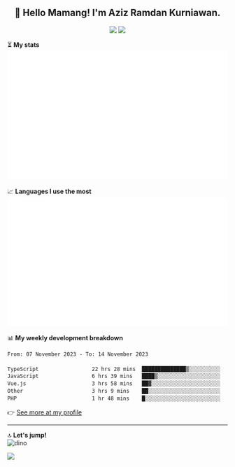 <h2 align="center">👋 Hello Mamang! I'm Aziz Ramdan Kurniawan.</h2>  
<p align="center">
  <img src="https://komarev.com/ghpvc/?username=azizramdan">
  <img src="https://wakatime.com/badge/user/90056fa0-4c31-4eca-954e-2a3ac05896f9.svg">
</p>
    
⏳ **My stats**  
![](https://raw.githubusercontent.com/azizramdan/github-stats/master/generated/overview.svg#gh-dark-mode-only)

📈 **Languages I use the most**  
![](https://raw.githubusercontent.com/azizramdan/github-stats/master/generated/languages.svg#gh-dark-mode-only)

📊 **My weekly development breakdown**
<!--START_SECTION:waka-->

```txt
From: 07 November 2023 - To: 14 November 2023

TypeScript                 22 hrs 28 mins  ██████████████▒░░░░░░░░░░   57.11 %
JavaScript                 6 hrs 39 mins   ████▒░░░░░░░░░░░░░░░░░░░░   16.92 %
Vue.js                     3 hrs 58 mins   ██▓░░░░░░░░░░░░░░░░░░░░░░   10.11 %
Other                      3 hrs 9 mins    ██░░░░░░░░░░░░░░░░░░░░░░░   08.04 %
PHP                        1 hr 48 mins    █░░░░░░░░░░░░░░░░░░░░░░░░   04.59 %
```

<!--END_SECTION:waka-->
👉 [See more at my profile](https://wakatime.com/@azizramdan)
***
🔝 **Let's jump!**  
![dino](https://raw.githubusercontent.com/azizramdan/azizramdan/master/dino.gif)  

![](https://hit.yhype.me/github/profile?user_id=27954794)
